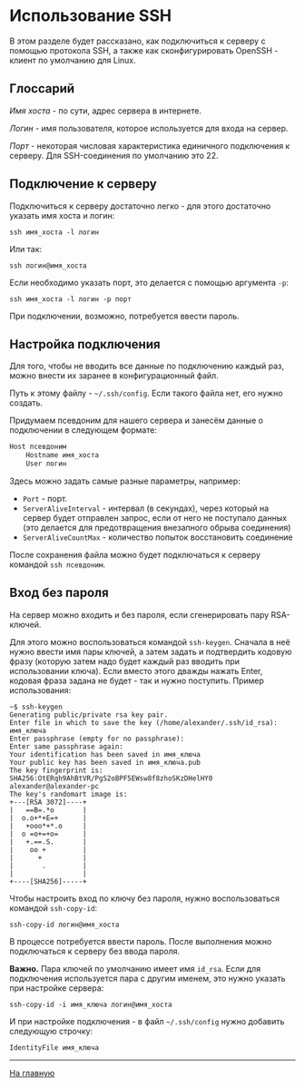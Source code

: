 # Использование SSH

В этом разделе будет рассказано, как подключиться к серверу с помощью протокола SSH, а также как сконфигурировать OpenSSH - клиент по умолчанию для Linux.

## Глоссарий

*Имя хоста* - по сути, адрес сервера в интернете.

*Логин* - имя пользователя, которое используется для входа на сервер.

*Порт* - некоторая числовая характеристика единичного подключения к серверу. Для SSH-соединения по умолчанию это 22.

## Подключение к серверу

Подключиться к серверу достаточно легко - для этого достаточно указать имя хоста и логин:

`ssh имя_хоста -l логин`

Или так:

`ssh логин@имя_хоста`

Если необходимо указать порт, это делается с помощью аргумента `-p`:

`ssh имя_хоста -l логин -p порт`

При подключении, возможно, потребуется ввести пароль.

## Настройка подключения

Для того, чтобы не вводить все данные по подключению каждый раз, можно внести их заранее в конфигурационный файл.

Путь к этому файлу - `~/.ssh/config`. Если такого файла нет, его нужно создать.

Придумаем псевдоним для нашего сервера и занесём данные о подключении в следующем формате:

```bash
Host псевдоним
	Hostname имя_хоста
	User логин
```

Здесь можно задать самые разные параметры, например:

- `Port` - порт.
- `ServerAliveInterval` - интервал (в секундах), через который на сервер будет отправлен запрос, если от него не поступало данных (это делается для предотвращения внезапного обрыва соединения)
- `ServerAliveCountMax` - количество попыток восстановить соединение

После сохранения файла можно будет подключаться к серверу командой `ssh псевдоним`.

## Вход без пароля

На сервер можно входить и без пароля, если сгенерировать пару RSA-ключей.

Для этого можно воспользоваться командой `ssh-keygen`.
Сначала в неё нужно ввести имя пары ключей, а затем задать и подтвердить кодовую фразу (которую затем надо будет каждый раз вводить при использовании ключа). 
Если вместо этого дважды нажать Enter, кодовая фраза задана не будет - так и нужно поступить.
Пример использования:

```
~$ ssh-keygen
Generating public/private rsa key pair.
Enter file in which to save the key (/home/alexander/.ssh/id_rsa): имя_ключа
Enter passphrase (empty for no passphrase): 
Enter same passphrase again: 
Your identification has been saved in имя_ключа
Your public key has been saved in имя_ключа.pub
The key fingerprint is:
SHA256:OtERqh9AhBtVR/PgS2oBPF5EWsw8f8zhoSKzDHelHY0 alexander@alexander-pc
The key's randomart image is:
+---[RSA 3072]----+
|   ==B=.*o       |
|  o.o+*+E=+      |
|   +ooo*+*.o     |
|  o =o+=+o=      |
|   +.==.S.       |
|    oo +         |
|      +          |
|       .         |
|                 |
+----[SHA256]-----+
```

Чтобы настроить вход по ключу без пароля, нужно воспользоваться командой `ssh-copy-id`:

`ssh-copy-id логин@имя_хоста`

В процессе потребуется ввести пароль. После выполнения можно подключаться к серверу без ввода пароля.

**Важно.** Пара ключей по умолчанию имеет имя `id_rsa`. Если для подключения используется пара с другим именем, это нужно указать при настройке сервера:

`ssh-copy-id -i имя_ключа логин@имя_хоста`

И при настройке подключения - в файл `~/.ssh/config` нужно добавить следующую строчку:

`IdentityFile имя_ключа`

----

[На главную](Readme.md)